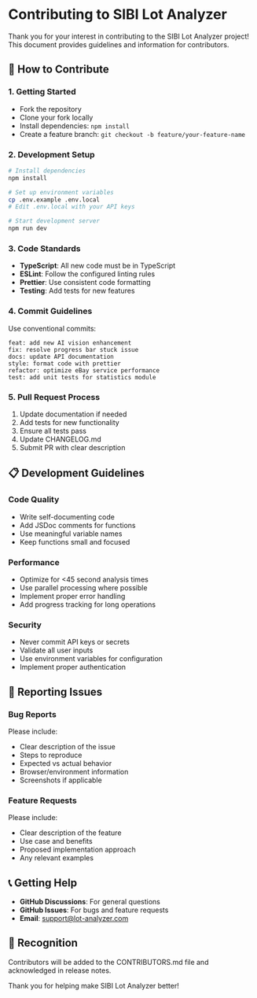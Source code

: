 # Contributing to SIBI Lot Analyzer

Thank you for your interest in contributing to the SIBI Lot Analyzer project! This document provides guidelines and information for contributors.

## 🤝 How to Contribute

### 1. **Getting Started**
- Fork the repository
- Clone your fork locally
- Install dependencies: `npm install`
- Create a feature branch: `git checkout -b feature/your-feature-name`

### 2. **Development Setup**
```bash
# Install dependencies
npm install

# Set up environment variables
cp .env.example .env.local
# Edit .env.local with your API keys

# Start development server
npm run dev
```

### 3. **Code Standards**
- **TypeScript**: All new code must be in TypeScript
- **ESLint**: Follow the configured linting rules
- **Prettier**: Use consistent code formatting
- **Testing**: Add tests for new features

### 4. **Commit Guidelines**
Use conventional commits:
```
feat: add new AI vision enhancement
fix: resolve progress bar stuck issue
docs: update API documentation
style: format code with prettier
refactor: optimize eBay service performance
test: add unit tests for statistics module
```

### 5. **Pull Request Process**
1. Update documentation if needed
2. Add tests for new functionality
3. Ensure all tests pass
4. Update CHANGELOG.md
5. Submit PR with clear description

## 📋 **Development Guidelines**

### **Code Quality**
- Write self-documenting code
- Add JSDoc comments for functions
- Use meaningful variable names
- Keep functions small and focused

### **Performance**
- Optimize for <45 second analysis times
- Use parallel processing where possible
- Implement proper error handling
- Add progress tracking for long operations

### **Security**
- Never commit API keys or secrets
- Validate all user inputs
- Use environment variables for configuration
- Implement proper authentication

## 🐛 **Reporting Issues**

### **Bug Reports**
Please include:
- Clear description of the issue
- Steps to reproduce
- Expected vs actual behavior
- Browser/environment information
- Screenshots if applicable

### **Feature Requests**
Please include:
- Clear description of the feature
- Use case and benefits
- Proposed implementation approach
- Any relevant examples

## 📞 **Getting Help**

- **GitHub Discussions**: For general questions
- **GitHub Issues**: For bugs and feature requests
- **Email**: support@lot-analyzer.com

## 🙏 **Recognition**

Contributors will be added to the CONTRIBUTORS.md file and acknowledged in release notes.

Thank you for helping make SIBI Lot Analyzer better!


